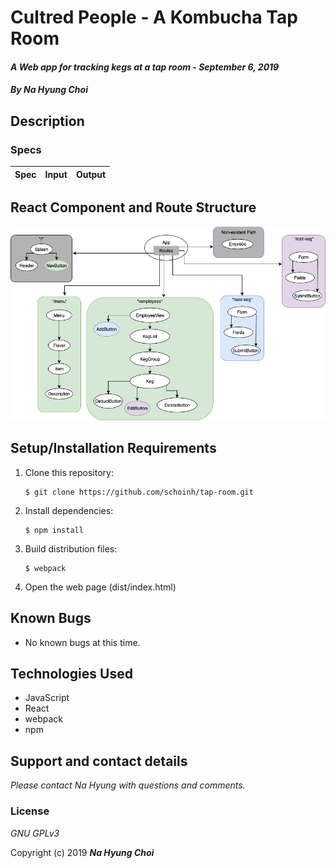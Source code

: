 # Cultred People - A Kombucha Tap Room

#### _A Web app for tracking kegs at a tap room - September 6, 2019_

#### _By **Na Hyung Choi**_

## Description

### Specs
| Spec | Input | Output |
| :-------------     | :------------- | :------------- |

## React Component and Route Structure
![flowchart showing React components and routes](./src/assets/images/Components.png)



## Setup/Installation Requirements

1. Clone this repository:
    ```
    $ git clone https://github.com/schoinh/tap-room.git
    ```
2. Install dependencies:
    ```
    $ npm install
    ```
3. Build distribution files:
    ```
    $ webpack
    ```
4. Open the web page (dist/index.html)

## Known Bugs
* No known bugs at this time.

## Technologies Used
* JavaScript
* React
* webpack
* npm

## Support and contact details

_Please contact Na Hyung with questions and comments._

### License

*GNU GPLv3*

Copyright (c) 2019 **_Na Hyung Choi_**
